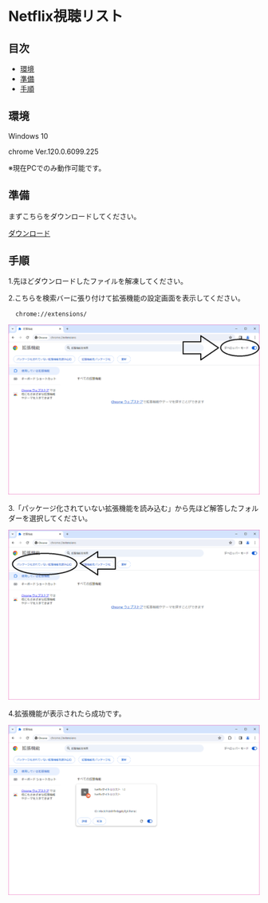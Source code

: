 <h1>Netflix視聴リスト</h1>

## 目次

- [環境](#environment)
- [準備](#preparation)
- [手順](#process)

<h2 id="environment">環境</h2>
    <p>Windows 10</p>
    <p>chrome Ver.120.0.6099.225</p>
    <p>※現在PCでのみ動作可能です。</p>

<h2 id="preparation">準備</h2>
  <p>まずこちらをダウンロードしてください。</p>
  
  [ダウンロード](https://github.com/k4na2525/Netflix-/raw/main/Netflix%E8%A6%96%E8%81%B4%E3%83%AA%E3%82%B9%E3%83%88.zip)
  
<h2 id="process">手順</h2>
  <p>1.先ほどダウンロードしたファイルを解凍してください。</p>
    
  <p>2.こちらを検索バーに張り付けて拡張機能の設定画面を表示してください。</p>
    
  ```
    chrome://extensions/
  ```

  <img alt="デドロッパーモード" src="imgs\chrome-1.png" />

  <p>3.「パッケージ化されていない拡張機能を読み込む」から先ほど解答したフォルダーを選択してください。</p>

  <img alt="パッケージ読み込み" src="imgs\chrome-2.png" />

  <p>4.拡張機能が表示されたら成功です。</p>
  <img alt="パッケージ読み込み" src="imgs\chrome-3.png" />

